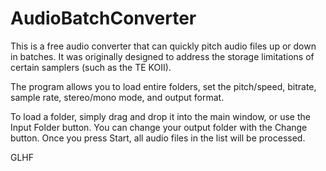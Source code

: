 # AudioBatchConverter

This is a free audio converter that can quickly pitch audio files up or down in batches.
It was originally designed to address the storage limitations of certain samplers (such as the TE KOII).

The program allows you to load entire folders, set the pitch/speed, bitrate, sample rate, stereo/mono mode, and output format.

To load a folder, simply drag and drop it into the main window, or use the Input Folder button.
You can change your output folder with the Change button.
Once you press Start, all audio files in the list will be processed.

GLHF
